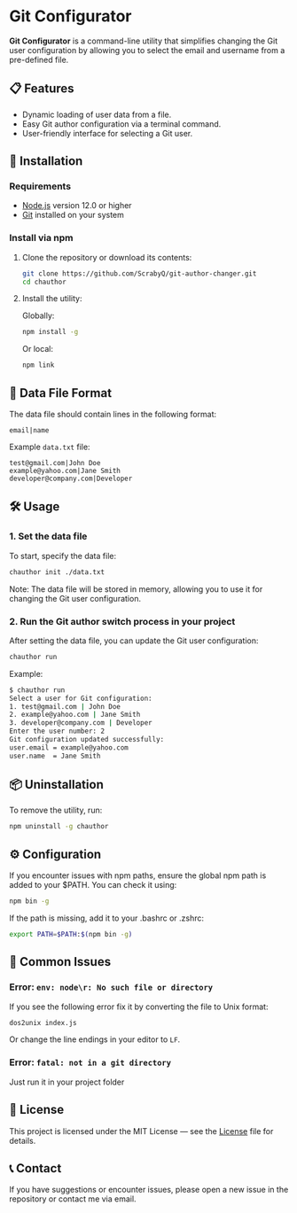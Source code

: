 # Git Configurator

**Git Configurator** is a command-line utility that simplifies changing the Git user configuration by allowing you to select the email and username from a pre-defined file.

## 📋 Features

- Dynamic loading of user data from a file.
- Easy Git author configuration via a terminal command.
- User-friendly interface for selecting a Git user.

## 🚀 Installation

### Requirements

- [Node.js](https://nodejs.org/) version 12.0 or higher
- [Git](https://git-scm.com/) installed on your system

### Install via npm

1. Clone the repository or download its contents:

   ```bash
   git clone https://github.com/ScrabyQ/git-author-changer.git
   cd chauthor
   ```

2. Install the utility:


    Globally:
    ```bash
    npm install -g
    ```

    Or local:
    ```bash
    npm link
    ```

## 📄 Data File Format

The data file should contain lines in the following format:

```
email|name
```

Example `data.txt` file:

```
test@gmail.com|John Doe
example@yahoo.com|Jane Smith
developer@company.com|Developer
```

## 🛠️ Usage

### 1. Set the data file

To start, specify the data file:

```bash
chauthor init ./data.txt
```

Note: The data file will be stored in memory, allowing you to use it for changing the Git user configuration.

### 2. Run the Git author switch process in your project
After setting the data file, you can update the Git user configuration:

```bash
chauthor run
```

Example:
```bash
$ chauthor run
Select a user for Git configuration:
1. test@gmail.com | John Doe
2. example@yahoo.com | Jane Smith
3. developer@company.com | Developer
Enter the user number: 2
Git configuration updated successfully:
user.email = example@yahoo.com
user.name  = Jane Smith
```
## 📦 Uninstallation

To remove the utility, run:

```bash
npm uninstall -g chauthor
```

## ⚙️ Configuration

If you encounter issues with npm paths, ensure the global npm path is added to your $PATH. You can check it using:

```bash
npm bin -g
```

If the path is missing, add it to your .bashrc or .zshrc:

```bash
export PATH=$PATH:$(npm bin -g)
```

## 🐛 Common Issues

### Error: `env: node\r: No such file or directory`

If you see the following error fix it by converting the file to Unix format:

```bash
dos2unix index.js
```

Or change the line endings in your editor to `LF`.

### Error: `fatal: not in a git directory`
Just run it in your project folder

## 📄 License

This project is licensed under the MIT License — see the [License](./LICENSE) file for details.

## 📞 Contact

If you have suggestions or encounter issues, please open a new issue in the repository or contact me via email.

